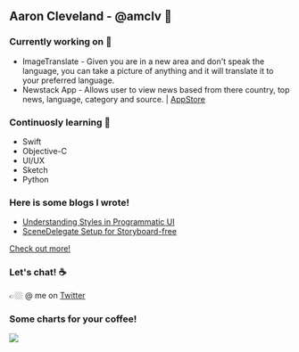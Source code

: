 ## Aaron Cleveland - @amclv 👋

<!--
**amclv/amclv** is a ✨ _special_ ✨ repository because its `README.md` (this file) appears on your GitHub profile.
-->

### Currently working on 🔭
 - ImageTranslate - Given you are in a new area and don't speak the language, you can take a picture of anything and it will translate it to your preferred language.
 - Newstack App - Allows user to view news based from there country, top news, language, category and source.
 | [AppStore](https://apps.apple.com/us/app/id1523790235)
 
### Continuosly learning 🌱
- Swift
- Objective-C
- UI/UX
- Sketch
- Python

### Here is some blogs I wrote!
- [Understanding Styles in Programmatic UI](https://medium.com/dev-genius/understanding-styles-in-programmatic-ui-f282acc143dd)
- [SceneDelegate Setup for Storyboard-free](https://medium.com/dev-genius/non-storyboard-setup-and-why-40927126f324)



[Check out more!](https://medium.com/@aaroncleveland)

### Let's chat! ☕️
👉🏼 @ me on [Twitter](https://twitter.com/amclv0)

### Some charts for your coffee!
[![](https://github-readme-stats.vercel.app/api?username=amclv&count_private=true&theme=algolia)](https://github.com/anuraghazra/github-readme-stats)
